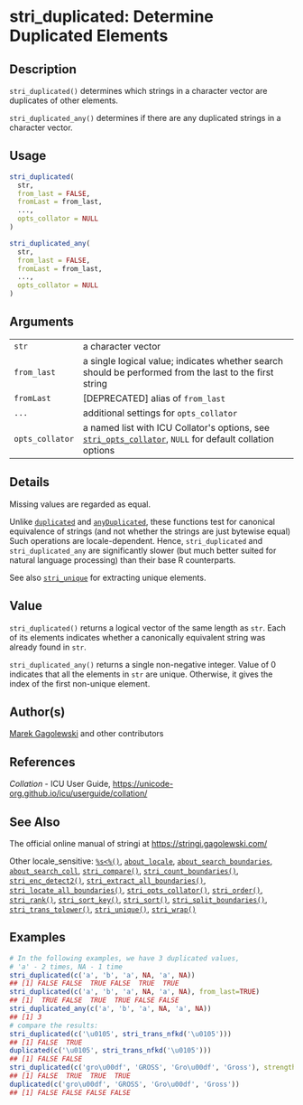 # stri_duplicated: Determine Duplicated Elements

## Description

`stri_duplicated()` determines which strings in a character vector are duplicates of other elements.

`stri_duplicated_any()` determines if there are any duplicated strings in a character vector.

## Usage

``` r
stri_duplicated(
  str,
  from_last = FALSE,
  fromLast = from_last,
  ...,
  opts_collator = NULL
)

stri_duplicated_any(
  str,
  from_last = FALSE,
  fromLast = from_last,
  ...,
  opts_collator = NULL
)
```

## Arguments

|                 |                                                                                                                                                             |
|-----------------|-------------------------------------------------------------------------------------------------------------------------------------------------------------|
| `str`           | a character vector                                                                                                                                          |
| `from_last`     | a single logical value; indicates whether search should be performed from the last to the first string                                                      |
| `fromLast`      | \[DEPRECATED\] alias of `from_last`                                                                                                                         |
| `...`           | additional settings for `opts_collator`                                                                                                                     |
| `opts_collator` | a named list with <span class="pkg">ICU</span> Collator\'s options, see [`stri_opts_collator`](stri_opts_collator.md), `NULL` for default collation options |

## Details

Missing values are regarded as equal.

Unlike [`duplicated`](https://stat.ethz.ch/R-manual/R-devel/library/base/html/duplicated.html) and [`anyDuplicated`](https://stat.ethz.ch/R-manual/R-devel/library/base/html/duplicated.html), these functions test for canonical equivalence of strings (and not whether the strings are just bytewise equal) Such operations are locale-dependent. Hence, `stri_duplicated` and `stri_duplicated_any` are significantly slower (but much better suited for natural language processing) than their base R counterparts.

See also [`stri_unique`](stri_unique.md) for extracting unique elements.

## Value

`stri_duplicated()` returns a logical vector of the same length as `str`. Each of its elements indicates whether a canonically equivalent string was already found in `str`.

`stri_duplicated_any()` returns a single non-negative integer. Value of 0 indicates that all the elements in `str` are unique. Otherwise, it gives the index of the first non-unique element.

## Author(s)

[Marek Gagolewski](https://www.gagolewski.com/) and other contributors

## References

*Collation* - ICU User Guide, <https://unicode-org.github.io/icu/userguide/collation/>

## See Also

The official online manual of <span class="pkg">stringi</span> at <https://stringi.gagolewski.com/>

Other locale_sensitive: [`%s<%()`](+25s+3C+25.md), [`about_locale`](about_locale.md), [`about_search_boundaries`](about_search_boundaries.md), [`about_search_coll`](about_search_coll.md), [`stri_compare()`](stri_compare.md), [`stri_count_boundaries()`](stri_count_boundaries.md), [`stri_enc_detect2()`](stri_enc_detect2.md), [`stri_extract_all_boundaries()`](stri_extract_boundaries.md), [`stri_locate_all_boundaries()`](stri_locate_boundaries.md), [`stri_opts_collator()`](stri_opts_collator.md), [`stri_order()`](stri_order.md), [`stri_rank()`](stri_rank.md), [`stri_sort_key()`](stri_sort_key.md), [`stri_sort()`](stri_sort.md), [`stri_split_boundaries()`](stri_split_boundaries.md), [`stri_trans_tolower()`](stri_trans_casemap.md), [`stri_unique()`](stri_unique.md), [`stri_wrap()`](stri_wrap.md)

## Examples




```r
# In the following examples, we have 3 duplicated values,
# 'a' - 2 times, NA - 1 time
stri_duplicated(c('a', 'b', 'a', NA, 'a', NA))
## [1] FALSE FALSE  TRUE FALSE  TRUE  TRUE
stri_duplicated(c('a', 'b', 'a', NA, 'a', NA), from_last=TRUE)
## [1]  TRUE FALSE  TRUE  TRUE FALSE FALSE
stri_duplicated_any(c('a', 'b', 'a', NA, 'a', NA))
## [1] 3
# compare the results:
stri_duplicated(c('\u0105', stri_trans_nfkd('\u0105')))
## [1] FALSE  TRUE
duplicated(c('\u0105', stri_trans_nfkd('\u0105')))
## [1] FALSE FALSE
stri_duplicated(c('gro\u00df', 'GROSS', 'Gro\u00df', 'Gross'), strength=1)
## [1] FALSE  TRUE  TRUE  TRUE
duplicated(c('gro\u00df', 'GROSS', 'Gro\u00df', 'Gross'))
## [1] FALSE FALSE FALSE FALSE
```
